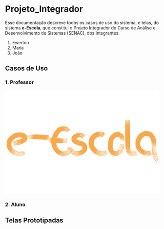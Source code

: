 # Projeto_Integrador

Esse documentação descreve todos os casos de uso do sistema, e telas, do sistema **e-Escola**, que constitui o Projeto Integrador do Curso de Análise e Desenvolvimento de Sistemas (SENAC), dos Integrantes:

1. Ewerton
2. Maria
3. João

## Casos de Uso

### 1. Professor

![The Brand of e-Escola system!](/assets/images/logo-light.png "brand-e-escola")


### 2. Aluno




## Telas Prototipadas
